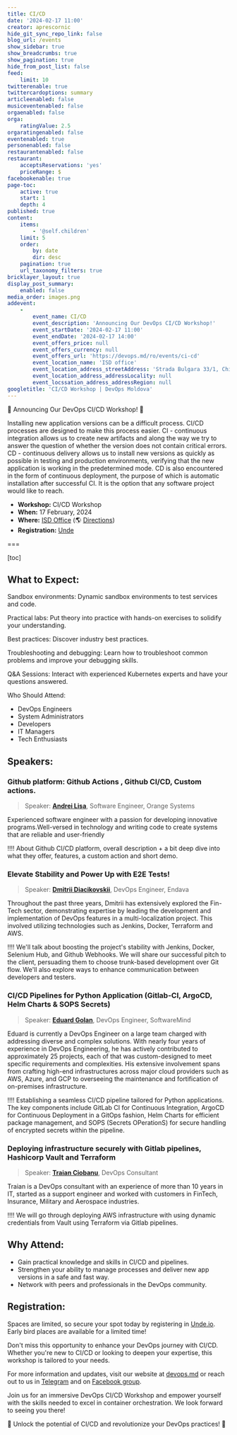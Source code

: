 ```yaml
---
title: CI/CD
date: '2024-02-17 11:00'
creator: aprescornic
hide_git_sync_repo_link: false
blog_url: /events
show_sidebar: true
show_breadcrumbs: true
show_pagination: true
hide_from_post_list: false
feed:
    limit: 10
twitterenable: true
twittercardoptions: summary
articleenabled: false
musiceventenabled: false
orgaenabled: false
orga:
    ratingValue: 2.5
orgaratingenabled: false
eventenabled: true
personenabled: false
restaurantenabled: false
restaurant:
    acceptsReservations: 'yes'
    priceRange: $
facebookenable: true
page-toc:
    active: true
    start: 1
    depth: 4
published: true
content:
    items:
        - '@self.children'
    limit: 5
    order:
        by: date
        dir: desc
    pagination: true
    url_taxonomy_filters: true
bricklayer_layout: true
display_post_summary:
    enabled: false
media_order: images.png
addevent:
    -
        event_name: CI/CD
        event_description: 'Announcing Our DevOps CI/CD Workshop!'
        event_startDate: '2024-02-17 11:00'
        event_endDate: '2024-02-17 14:00'
        event_offers_price: null
        event_offers_currency: null
        event_offers_url: 'https://devops.md/ro/events/ci-cd'
        event_location_name: 'ISD office'
        event_location_address_streetAddress: 'Strada Bulgara 33/1, Chisinau MD-2001, Moldova'
        event_location_address_addressLocality: null
        event_locssation_address_addressRegion: null
googletitle: 'CI/CD Workshop | DevOps Moldova'
---
```


🚀 Announcing Our DevOps CI/CD Workshop! 🚀

Installing new application versions can be a difficult process. CI/CD processes are designed to make this process easier. CI - continuous integration allows us to create new artifacts and along the way we try to answer the question of whether the version does not contain critical errors. CD - continuous delivery allows us to install new versions as quickly as possible in testing and production environments, verifying that the new application is working in the predetermined mode. CD is also encountered in the form of continuous deployment, the purpose of which is automatic installation after successful CI. It is the option that any software project would like to reach.

- **Workshop:** CI/CD Workshop
- **When:** 17 February, 2024
- **Where:** [ISD Office](https://isd-soft.com/) (🌎 [Directions](https://maps.app.goo.gl/sx6AYXzFKJfi99vk7))
- **Registration:** [Unde](https://unde.io/event/267)

===

[toc]

## What to Expect:


Sandbox environments: Dynamic sandbox environments to test services and code.

Practical labs: Put theory into practice with hands-on exercises to solidify your understanding.

Best practices: Discover industry best practices.

Troubleshooting and debugging: Learn how to troubleshoot common problems and improve your debugging skills.

Q&A Sessions: Interact with experienced Kubernetes experts and have your questions answered.

Who Should Attend:

- DevOps Engineers
- System Administrators
- Developers
- IT Managers
- Tech Enthusiasts


## Speakers:

### Github platform: Github Actions , Github CI/CD, Custom actions.

> Speaker: **[Andrei Lisa](https://md.linkedin.com/in/andrei-lisa-743b03202 )**, Software Engineer, Orange Systems

Experienced software engineer with a passion for developing innovative programs.Well-versed in technology and writing code to create systems that are reliable and user-friendly

!!!! About Github CI/CD platform, overall description + a bit deep dive into what they offer, features, a custom action and  short demo.

### Elevate Stability and Power Up with E2E Tests!


>Speaker: **[Dmitrii Diacikovskii](https://www.linkedin.com/in/d-dmitrii/ )**, DevOps Engineer, Endava

Throughout the past three years, Dmitrii has extensively explored the Fin-Tech sector, demonstrating expertise by leading the development and implementation of DevOps features in a multi-localization project. This involved utilizing technologies such as Jenkins, Docker, Terraform and AWS.

!!!! We'll talk about boosting the project's stability with Jenkins, Docker, Selenium Hub, and Github Webhooks. We will share our successful pitch to the client, persuading them to choose trunk-based development over Git flow. We'll also explore ways to enhance communication between developers and testers.

### CI/CD Pipelines for Python Application (Gitlab-CI, ArgoCD, Helm Charts & SOPS Secrets)

>Speaker: **[Eduard Golan](https://www.linkedin.com/in/golaneduard/)**, DevOps Engineer, SoftwareMind

Eduard is currently a DevOps Engineer on a large team charged with addressing diverse and complex solutions. With nearly four years of experience in DevOps Engineering, he has actively contributed to approximately 25 projects, each of that was custom-designed to meet specific requirements and complexities. His extensive involvement spans from crafting high-end infrastructures across major cloud providers such as AWS, Azure, and GCP to overseeing the maintenance and fortification of on-premises infrastructure.

!!!! Establishing a seamless CI/CD pipeline tailored for Python applications. The key components include GitLab CI for Continuous Integration, ArgoCD for Continuous Deployment in a GitOps fashion, Helm Charts for efficient package management, and SOPS (Secrets OPerationS) for secure handling of encrypted secrets within the pipeline.

### Deploying infrastructure securely with Gitlab pipelines, Hashicorp Vault and Terraform

> Speaker: **[Traian Ciobanu](https://www.facebook.com/lordzmd)**, DevOps Consultant

Traian is a DevOps consultant with an experience of more than 10 years in IT, started as a support engineer and worked with customers in FinTech, Insurance, Military and Aerospace industries.


!!!! We will go through deploying AWS infrastructure with using dynamic credentials from Vault using Terraform via Gitlab pipelines.


## Why Attend:

* Gain practical knowledge and skills in CI/CD and pipelines.
* Strengthen your ability to manage processes and deliver new app versions in a safe and fast way.
* Network with peers and professionals in the DevOps community.


## Registration:

Spaces are limited, so secure your spot today by registering in [Unde.io](https://unde.io/event/267). Early bird places are available for a limited time!

Don't miss this opportunity to enhance your DevOps journey with CI/CD. Whether you're new to CI/CD or looking to deepen your expertise, this workshop is tailored to your needs.

For more information and updates, visit our website at [devops.md](https://devops.md) or reach out to us in [Telegram](https://t.me/devops_moldova) and on [Facebook group](https://www.facebook.com/groups/devops.md/).

Join us for an immersive DevOps CI/CD Workshop and empower yourself with the skills needed to excel in container orchestration. We look forward to seeing you there!

🌟 Unlock the potential of CI/CD and revolutionize your DevOps practices! 🌟